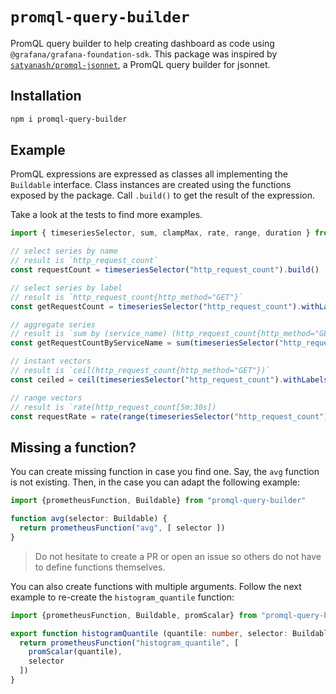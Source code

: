 # `promql-query-builder`

PromQL query builder to help creating dashboard as code using `@grafana/grafana-foundation-sdk`.
This package was inspired by [`satyanash/promql-jsonnet`](https://github.com/satyanash/promql-jsonnet), a PromQL
query builder for jsonnet.

## Installation

```bash
npm i promql-query-builder
```

## Example

PromQL expressions are expressed as classes all implementing the `Buildable` interface.
Class instances are created using the functions exposed by the package.
Call `.build()` to get the result of the expression.

Take a look at the tests to find more examples.

```typescript
import { timeseriesSelector, sum, clampMax, rate, range, duration } from "promql-query-builder"

// select series by name
// result is `http_request_count`
const requestCount = timeseriesSelector("http_request_count").build()

// select series by label
// result is `http_request_count{http_method="GET"}`
const getRequestCount = timeseriesSelector("http_request_count").withLabels({ http_method: "GET" }).build()

// aggregate series
// result is `sum by (service_name) (http_request_count{http_method="GET"})`
const getRequestCountByServiceName = sum(timeseriesSelector("http_request_count").withLabels({ http_method: "GET" })).by([ "service_name" ]).build()

// instant vectors 
// result is `ceil(http_request_count{http_method="GET"})`
const ceiled = ceil(timeseriesSelector("http_request_count").withLabels({ http_method: "GET" })).build()

// range vectors
// result is `rate(http_request_count[5m:30s])
const requestRate = rate(range(timeseriesSelector("http_request_count")), [ duration.minutes(5), duration.seconds(30) ]).build()
```

## Missing a function?

You can create missing function in case you find one.
Say, the `avg` function is not existing. Then, in the case
you can adapt the following example:

```typescript
import {prometheusFunction, Buildable} from "promql-query-builder"

function avg(selector: Buildable) {
  return prometheusFunction("avg", [ selector ])
}
```

> Do not hesitate to create a PR or open an issue so others do not 
> have to define functions themselves.

You can also create functions with multiple arguments.
Follow the next example to re-create the `histogram_quantile` function:

```typescript
import {prometheusFunction, Buildable, promScalar} from "promql-query-builder"

export function histogramQuantile (quantile: number, selector: Buildable) {
  return prometheusFunction("histogram_quantile", [
    promScalar(quantile),
    selector
  ])
}
```